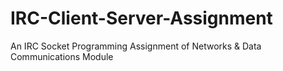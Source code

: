 # IRC-Client-Server-Assignment
An IRC Socket Programming Assignment of Networks &amp; Data Communications Module

